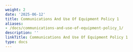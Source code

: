 ```yaml
---
weight: 2
date: '2025-06-12'
title: Communications And Use Of Equipment Policy 1
aliases:
- /docs/communications-and-use-of-equipment-policy_1/
description: ''
linkTitle: Communications And Use Of Equipment Policy 1
type: docs
---
```


